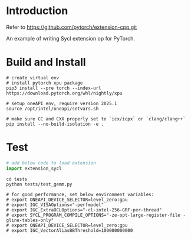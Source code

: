 # Introduction

Refer to https://github.com/pytorch/extension-cpp.git

An example of writing Sycl extension op for PyTorch.

# Build and Install

```shell
# create virtual env
# install pytorch xpu package
pip3 install --pre torch --index-url https://download.pytorch.org/whl/nightly/xpu

# setup oneAPI env, require version 2025.1
source /opt/intel/oneapi/setvars.sh

# make sure CC and CXX properly set to `icx/icpx` or `clang/clang++`
pip install --no-build-isolation -e .

```

# Test

```python
# add below code to load extension
import extension_sycl
```

```shell
cd tests
python tests/test_gemm.py

# for good performance, set below environment variables:
# export ONEAPI_DEVICE_SELECTOR=level_zero:gpu
# export IGC_VISAOptions="-perfmodel"
# export IGC_ExtraOCLOptions="-cl-intel-256-GRF-per-thread"
# export SYCL_PROGRAM_COMPILE_OPTIONS="-ze-opt-large-register-file -gline-tables-only"
# export ONEAPI_DEVICE_SELECTOR=level_zero:gpu
# export IGC_VectorAliasBBThreshold=100000000000
```
